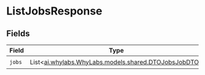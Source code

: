 # ListJobsResponse


## Fields

| Field                                                                                        | Type                                                                                         | Required                                                                                     | Description                                                                                  |
| -------------------------------------------------------------------------------------------- | -------------------------------------------------------------------------------------------- | -------------------------------------------------------------------------------------------- | -------------------------------------------------------------------------------------------- |
| `jobs`                                                                                       | List<[ai.whylabs.WhyLabs.models.shared.DTOJobsJobDTO](../../models/shared/DTOJobsJobDTO.md)> | :heavy_check_mark:                                                                           | N/A                                                                                          |